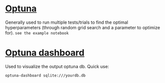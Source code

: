 # [Optuna](https://github.com/optuna/optuna)
Generally used to run multiple tests/trials to find the optimal hyperparameters (through random grid search and a parameter to optimize for).
```see the example notebook```

# [Optuna dashboard](https://github.com/optuna/optuna-dashboard)
Used to visualize the output optuna db. Quick use:
``` cd to the db location
optuna-dashboard sqlite:///yourdb.db
 ```
